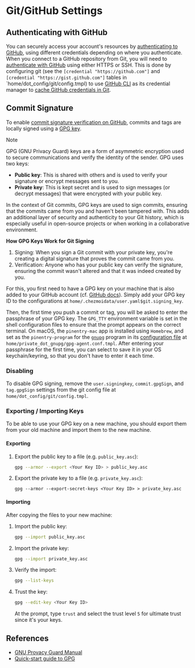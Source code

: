 # Git/GitHub Settings


## Authenticating with GitHub

You can securely access your account's resources 
by [authenticating to GitHub](https://docs.github.com/en/authentication/keeping-your-account-and-data-secure/about-authentication-to-github),
using different credentials depending on where you authenticate.
When you connect to a GitHub repository from Git,
you will need to [authenticate with GitHub](https://docs.github.com/en/get-started/git-basics/set-up-git#authenticating-with-github-from-git)
using either HTTPS or SSH.
This is done by configuring git
(see the `[credential "https://github.com"]` and `[credential "https://gist.github.com"]` tables
in `home/dot_config/git/config.tmpl)
to use [GitHub CLI](https://cli.github.com/)
as its credential manager to [cache GitHub credentials in Git](https://docs.github.com/en/get-started/git-basics/caching-your-github-credentials-in-git).





## Commit Signature

To enable [commit signature verification on GitHub](https://docs.github.com/en/authentication/managing-commit-signature-verification/about-commit-signature-verification),
commits and tags are locally signed using a [GPG key](https://docs.github.com/en/authentication/managing-commit-signature-verification/about-commit-signature-verification#gpg-commit-signature-verification).

> [!NOTE]
> GPG (GNU Privacy Guard) keys are a form of asymmetric encryption used to secure communications and verify the identity of the sender. GPG uses two keys:
> 
> - **Public key**: This is shared with others and is used to verify your signature or encrypt messages sent to you.
> - **Private key**: This is kept secret and is used to sign messages (or decrypt messages) that were encrypted with your public key.
> 
> In the context of Git commits, GPG keys are used to sign commits, 
> ensuring that the commits came from you and haven't been tampered with. 
> This adds an additional layer of security and authenticity to your Git history, 
> which is especially useful in open-source projects 
> or when working in a collaborative environment.
> 
> **How GPG Keys Work for Git Signing**
> 1. Signing: When you sign a Git commit with your private key, you're creating a digital signature that proves the commit came from you.
> 2. Verification: Anyone who has your public key can verify the signature, ensuring the commit wasn't altered and that it was indeed created by you.

For this, you first need to have a GPG key on your machine
that is also added to your GitHub account (cf. [GitHub docs](https://docs.github.com/en/authentication/managing-commit-signature-verification/about-commit-signature-verification#gpg-commit-signature-verification)).
Simply add your GPG key ID to the configurations at `home/.chezmoidata/user.yaml$git.signing_key`.

Then, the first time you push a commit or tag, you will be asked
to enter the passphrase of your GPG key.
The `GPG_TTY` environment variable is set in the shell configuration
files to ensure that the prompt appears on the correct terminal.
On macOS, the `pinentry-mac` app is installed using `Homebrew`,
and set as the `pinentry-program` for the [`gnupg`](https://www.gnupg.org/documentation/manuals/gnupg/) program
in its [configuration file](https://www.gnupg.org/documentation/manuals/gnupg/Agent-Configuration.html)
at `home/private_dot_gnupg/gpg-agent.conf.tmpl`.
After entering your passphrase for the first time,
you can select to save it in your OS keychain/keyring,
so that you don't have to enter it each time.

### Disabling

To disable GPG signing, remove the `user.signingkey`, `commit.gpgSign`,
and `tag.gpgSign` settings from the git config file at `home/dot_config/git/config.tmpl`.


### Exporting / Importing Keys

To be able to use your GPG key on a new machine,
you should export them from your old machine and import them
to the new machine.

#### Exporting

1. Export the public key to a file (e.g. `public_key.asc`):
   ```bash
   gpg --armor --export <Your Key ID> > public_key.asc
   ```
2. Export the private key to a file (e.g. `private_key.asc`):
   ```bas
   gpg --armor --export-secret-keys <Your Key ID> > private_key.asc
   ```

#### Importing

After copying the files to your new machine:
1. Import the public key:
   ```bash
   gpg --import public_key.asc
   ```
2. Import the private key:
   ```bash
   gpg --import private_key.asc
   ```
3. Verify the import:
   ```bash
   gpg --list-keys
   ```
4. Trust the key:
   ```bash
   gpg --edit-key <Your Key ID>
   ```
   At the prompt, type `trust` and select the trust level `5` 
   for ultimate trust since it's your keys.


## References

- [GNU Provacy Guard Manual](https://www.gnupg.org/documentation/manuals/gnupg/)
- [Quick-start guide to GPG](https://github.com/bfrg/gpg-guide)
